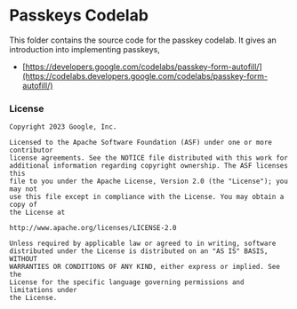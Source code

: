 # Passkeys Codelab

This folder contains the source code for the passkey codelab. It gives an introduction into implementing passkeys,

-   [https://developers.google.com/codelabs/passkey-form-autofill/](https://codelabs.developers.google.com/codelabs/passkey-form-autofill/)

### License

```
Copyright 2023 Google, Inc.

Licensed to the Apache Software Foundation (ASF) under one or more contributor
license agreements. See the NOTICE file distributed with this work for
additional information regarding copyright ownership. The ASF licenses this
file to you under the Apache License, Version 2.0 (the "License"); you may not
use this file except in compliance with the License. You may obtain a copy of
the License at

http://www.apache.org/licenses/LICENSE-2.0

Unless required by applicable law or agreed to in writing, software
distributed under the License is distributed on an "AS IS" BASIS, WITHOUT
WARRANTIES OR CONDITIONS OF ANY KIND, either express or implied. See the
License for the specific language governing permissions and limitations under
the License.
```
